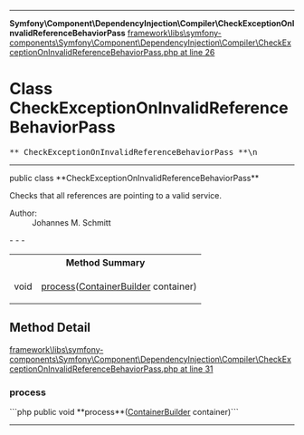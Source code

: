 - - -

**Symfony\Component\DependencyInjection\Compiler\CheckExceptionOnInvalidReferenceBehaviorPass**
<a href="https://github.com/JeyDotC/Hirudo-docs/blob/master/source/framework/libs/symfony-components/Symfony/Component/DependencyInjection/Compiler/CheckExceptionOnInvalidReferenceBehaviorPass.php.md#line26" class="location">framework\libs\symfony-components\Symfony\Component\DependencyInjection\Compiler\CheckExceptionOnInvalidReferenceBehaviorPass.php at line 26</a>

# Class CheckExceptionOnInvalidReferenceBehaviorPass #

<pre class="tree">** CheckExceptionOnInvalidReferenceBehaviorPass **\n</pre>

- - -

<p class="signature">public  class **CheckExceptionOnInvalidReferenceBehaviorPass**</p>

<div class="comment" id="overview_description"><p>Checks that all references are pointing to a valid service.</p></div>

<dl>
<dt>Author:</dt>
<dd>Johannes M. Schmitt <schmittjoh@gmail.com></dd>
</dl>
- - -

<table id="summary_method">
<tr><th colspan="2">Method Summary</th></tr>
<tr>
<td class="type"> void</td>
<td class="description"><p class="name"><a href="#process()">process</a>(<a href="../../../../symfony/component/dependencyinjection/containerbuilder.html">ContainerBuilder</a> container)</p></td>
</tr>
</table>

<h2 id="detail_method">Method Detail</h2>
<a href="https://github.com/JeyDotC/Hirudo-docs/blob/master/source/framework/libs/symfony-components/Symfony/Component/DependencyInjection/Compiler/CheckExceptionOnInvalidReferenceBehaviorPass.php.md#line31" class="location">framework\libs\symfony-components\Symfony\Component\DependencyInjection\Compiler\CheckExceptionOnInvalidReferenceBehaviorPass.php at line 31</a>

<h3 id="process()">process</h3>
```php
public  void **process**(<a href="../../../../symfony/component/dependencyinjection/containerbuilder.html">ContainerBuilder</a> container)```
<div class="details">
</div>

- - -

